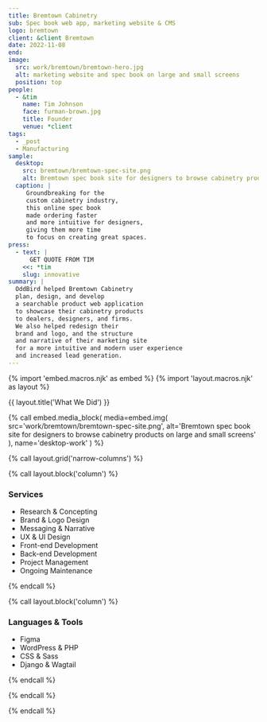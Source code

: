 ```yaml
---
title: Bremtown Cabinetry
sub: Spec book web app, marketing website & CMS
logo: bremtown
client: &client Bremtown
date: 2022-11-08
end:
image:
  src: work/bremtown/bremtown-hero.jpg
  alt: marketing website and spec book on large and small screens
  position: top
people:
  - &tim
    name: Tim Johnson
    face: furman-brown.jpg
    title: Founder
    venue: *client
tags:
  - _post
  - Manufacturing
sample:
  desktop:
    src: bremtown/bremtown-spec-site.png
    alt: Bremtown spec book site for designers to browse cabinetry products on large and small screens
  caption: |
     Groundbreaking for the
     custom cabinetry industry,
     this online spec book
     made ordering faster
     and more intuitive for designers,
     giving them more time
     to focus on creating great spaces.
press:
  - text: |
      GET QUOTE FROM TIM
    <<: *tim
    slug: innovative
summary: |
  OddBird helped Bremtown Cabinetry
  plan, design, and develop
  a searchable product web application
  to showcase their cabinetry products
  to dealers, designers, and firms.
  We also helped redesign their
  brand and logo, and the structure
  and narrative of their marketing site
  for a more intuitive and modern user experience
  and increased lead generation.
---
```


{% import 'embed.macros.njk' as embed %}
{% import 'layout.macros.njk' as layout %}

{{ layout.title('What We Did') }}

{% call embed.media_block(
  media=embed.img(
    src='work/bremtown/bremtown-spec-site.png',
    alt='Bremtown spec book site for designers to browse cabinetry products on large and small screens'
  ),
  name='desktop-work'
) %}

{% call layout.grid('narrow-columns') %}

{% call layout.block('column') %}

### Services

- Research & Concepting
- Brand & Logo Design
- Messaging & Narrative
- UX & UI Design
- Front-end Development
- Back-end Development
- Project Management
- Ongoing Maintenance

{% endcall %}

{% call layout.block('column') %}

### Languages & Tools

- Figma
- WordPress & PHP
- CSS & Sass
- Django & Wagtail

{% endcall %}

{% endcall %}

{% endcall %}
